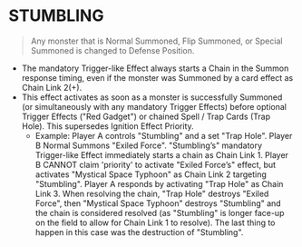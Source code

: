 
# STUMBLING  
> Any monster that is Normal Summoned, Flip Summoned, or Special Summoned is changed to Defense Position.

*   The mandatory Trigger-like Effect always starts a Chain in the Summon response timing, even if the monster was Summoned by a card effect as Chain Link 2(+).
*   This effect activates as soon as a monster is successfully Summoned (or simultaneously with any mandatory Trigger Effects) before optional Trigger Effects ("Red Gadget") or chained Spell / Trap Cards (Trap Hole). This supersedes Ignition Effect Priority.
    *   Example: Player A controls "Stumbling" and a set "Trap Hole". Player B Normal Summons "Exiled Force". "Stumbling’s" mandatory Trigger-like Effect immediately starts a chain as Chain Link 1. Player B CANNOT claim 'priority' to activate "Exiled Force’s" effect, but activates "Mystical Space Typhoon" as Chain Link 2 targeting "Stumbling". Player A responds by activating "Trap Hole" as Chain Link 3. When resolving the chain, "Trap Hole" destroys "Exiled Force", then "Mystical Space Typhoon" destroys "Stumbling" and the chain is considered resolved (as "Stumbling" is longer face-up on the field to allow for Chain Link 1 to resolve). The last thing to happen in this case was the destruction of "Stumbling".

  